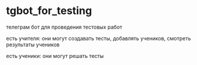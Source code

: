 # tgbot_for_testing
телеграм бот для проведения тестовых работ

есть учителя: они могут создавать тесты, добавлять учеников, смотреть результаты учеников

есть ученики: они могут решать тесты
